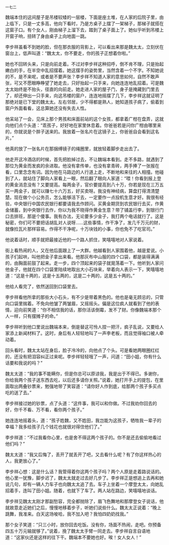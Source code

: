     一七二 

   魏端本住的这间屋子是吊楼较矮的一层楼，下面是座土堆，在人家的后院子里，由上临下，只是一丈多高，他向下看时，乃是方桌子上摆了一架梯子，那梯子就搭在这窗子口。有个女人，刚由梯子上溜下去，踏到了桌子面上了。她似乎听到吊楼上开窗子响，扭转了身由桌子上向地面一跳。

   李步祥虽看不到她的脸，但在那衣服的背影上，可以看出来那是魏太太，立刻伏在窗台上，低声叫道：“魏太太，你不要走，你的孩子正想着你啦。”

   她也不回转头来，只是向前走着。不过对李步祥这种招呼，倒不肯不理，只是抬起嫩白的手，在半空中乱招摆着。她这摆手的姿势里，当然含着一个不字。不知她说的不，是不来呢，或者是不要声张？李步祥不知道人家的意思如何，自然不敢声张，可又不愿眼睁睁望了她走去，只好抬起一只手来，向她连连地乱招着。可是魏太太始终是不抬头，径直的向前走。她走进人家的屋子门，身子是掩藏到门里去了，却还伸出一只手来，向这吊楼的窗户，连连地摇摆了几下，李步祥这就证明了那绝对是已下堂的魏太太。左右邻居，少不得都是熟人，她知道孩子病了，偷着到窗户外面看看，这总算她还没有失去人性。

   他呆站了一会，见床上那个男孩和床面前站的这个女孩，都拿着广柑在盘弄，这就向他们点个头道：“乖孩子，好好地在家里休息着。你爸爸若是问你广柑由哪里来的，你就说是个胖子送来的。我放着一张名片在这镜子上，你爸爸自会看到这名片。”

   他真的放了一张名片在那捆缚镜子的绳圈里，就放轻着脚步走出去了。

   他走开这冷酒店的时候，首先把脸掉过去，不让魏端本看到。走不多路，就遇到了那位为黄金而发疯的余进取。他没有拿传单，也没有拿青砖，两手捧了一张报在看，口里念念有词。因为他在马路边的人行道上走，不断地和来往的人相撞。他碰到了人，就站住了脚向人家看上一眼，然后翻了眼向人家道：“喂！你看到报上登的黄金消息没有？又要提高。每两金子，官价要提高到八十万，你若是现在三万五买一两金子，就可以赚七十六万五，好买卖呀。我没有神经病，算盘打得清清楚楚。现在做个小公务员，怎么能够活下去，一定要作一点投机生意才好。我很有经验，中央银行中国农民银行都要请我去作顾问。买黄金期货到农民银行去买，作黄金储蓄，到中央银行去作，你以为我不晓得作黄金生意？带了铺盖行李，到银行门口去排班，那是个傻事。我有办法，无论要多少金子，我打两个电话就行了。这是秘密，你们可不要把话胡乱对人说呀……这些事情，作干净了，发几千万元的财，就像捡瓦片那样容易。作得不干净呢，十万块钱的小事，你也免不了吃官司。”

   他说着话时，顺手就把最接近他的一个路人抓住，笑嘻嘻地对人家说着。

   街上看热闹的人，又在他后面跟上了一大群。他越看到人家围着他，越是爱说。小孩子们起哄，叫他把金子拿出来看。他那灰布中山服的四个口袋，都是装得满满的，由胸面前鼓了起来。走一步，四个顶起来的袋子就晃荡着一下。他听到人家问他金子，他就在四个口袋里陆续地取出大小石块来，举着向人表示一下，笑嘻嘻地道：“这是十两的，这是十五两的，这是二十两的，这是五十两的。”

   他给人看完了，依然送回到口袋里去。

   李步祥看他所拿的那些大小石头，有不少是带着黑色的。他也是毫无顾忌的，只管向口袋里揣着。不免向他皱了两皱眉，又摇摇头。偏是这位疯人就看到了他的表情，迎向前笑道：“你不相信我的话，那你活该倒霉，发不了财。你像魏端本那个人一样，只有摆摊子的命。”

   李步祥听到他口里说出魏端本来，倒是替这可怜人捏一把汗，疯子乱说，又要给人家添上新闻材料了。这时，身后有人轻轻地叫了一声李老板，而且觉得袖口被人牵动着。

   回头看时，魏太太站在身后，脸子冷冷的，向他点了个头。可是看她两眼圈红红的，还没有把泪容纠正过来呢。李步祥轻轻哦了一声，问道：“田小姐，你有什么话要和我说的吗？”

   魏太太道：“我的事不能瞒你，但是你总可以原谅我，我是出于不得已。多谢你，你给我两个孩子送东西去吃，以后还多请你关照。”说着，她打开手上的提包，在里面取出两叠钞票来，勉强地带了笑容道：“请你好人作到底，给那两个孩子多买点吃的送了去。”

   李步祥接过她的钞票，点了头道：“这件事，我可以和你做。不过我劝你回去的好，你千不看、万不看，看你两个孩子。”

   她连连地摇着头，道：“孩子姓魏，又不姓田，我岂能为这孩子，牺牲我一辈子的幸福？我多给孩子几个钱花也就很对得住他们了。”

   李步祥道：“不过我看你心里，也是舍不得这两个孩子的。你不是还去偷偷地看过他们吗？”

   魏太太道：“我又后悔了，丢开了就丢开了吧，又去看什么呢？有了你这样热心的人，我更放心了。”

   李步祥心想：这是什么话？我管得着你这两个孩子吗？两个人原是走着路说话的。他心里一犹豫，脚步迟了，魏太太就走过去好几步了。李步祥正是想追上去再和她说几句，却有一辆人力车子也向魏太太追了去。车子上坐着一个摩登太太，向她乱招着手，连叫了田小姐。随着，也就下了车了。两人站在路边，笑嘻嘻地谈话。

   李步祥见魏太太刚才那副愁容，完全都抛除了，眉飞色舞地和那摩登女子说话，他就故意走近她们之后，慢慢地移着步子，听她们说些什么。魏太太正说着：“晚上跳舞，我准来。白天这场唆哈，我不加入吧？我怕四奶奶找我。”

   那个女子笑道：“只三小时，放你回去吃饭。没有你，场面不热闹，走吧。你预备四五十万元输就够了。”说着，挽了魏太太手臂一同走去。李步祥自言自语地道：“这家伙还是这样的往下干。魏端本不要她也好。唉！女人女人！”

